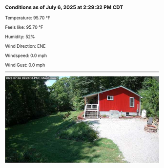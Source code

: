 ### Conditions as of July 6, 2025 at 2:29:32 PM CDT 

Temperature: 95.70 &deg;F

Feels like: 95.70 &deg;F

Humidity: 52%

Wind Direction: ENE

Windspeed: 0.0 mph

Wind Gust: 0.0 mph

---

<img src="./images/latest.jpeg"/>

